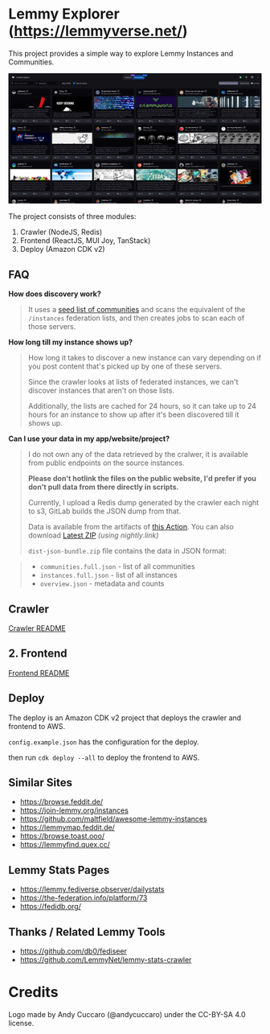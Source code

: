 # Lemmy Explorer (https://lemmyverse.net/)

This project provides a simple way to explore Lemmy Instances and Communities.

![List of Communities](./docs/images/communities.png)

The project consists of three modules:
1. Crawler (NodeJS, Redis)
2. Frontend (ReactJS, MUI Joy, TanStack)
3. Deploy (Amazon CDK v2)

## FAQ

**How does discovery work?**
 > It uses a [seed list of communities](https://github.com/tgxn/lemmy-explorer/blob/main/crawler/src/lib/const.js#L47) and scans the equivalent of the `/instances` federation lists, and then creates jobs to scan each of those servers.

**How long till my instance shows up?**
 > How long it takes to discover a new instance can vary depending on if you post content that's picked up by one of these servers.
 >
 > Since the crawler looks at lists of federated instances, we can't discover instances that aren't on those lists.
 >
 > Additionally, the lists are cached for 24 hours, so it can take up to 24 hours for an instance to show up after it's been discovered till it shows up.

**Can I use your data in my app/website/project?**
 > I do not own any of the data retrieved by the cralwer, it is available from public endpoints on the source instances.
 >
 > **Please don't hotlink the files on the public website, I'd prefer if you don't pull data from there directly in scripts.**
 >
 > Currently, I upload a Redis dump generated by the crawler each night to s3, GitLab builds the JSON dump from that.
 >
 > Data is available from the artifacts of [this Action](https://github.com/tgxn/lemmy-explorer/actions/workflows/package-frontend.yaml).
 > You can also download [Latest ZIP](https://nightly.link/tgxn/lemmy-explorer/workflows/package-frontend.yaml/main/dist-frontend-bundle.zip) _(using nightly.link)_
 >
 > `dist-json-bundle.zip` file contains the data in JSON format:

 > - `communities.full.json` - list of all communities
 > - `instances.full.json` - list of all instances
 > - `overview.json` - metadata and counts


## Crawler
[Crawler README](./crawler/README.md)

## 2. Frontend
[Frontend README](./frontend/README.md)



## Deploy

The deploy is an Amazon CDK v2 project that deploys the crawler and frontend to AWS.

`config.example.json` has the configuration for the deploy.

then run `cdk deploy --all` to deploy the frontend to AWS.




## Similar Sites

- https://browse.feddit.de/
- https://join-lemmy.org/instances
- https://github.com/maltfield/awesome-lemmy-instances
- https://lemmymap.feddit.de/
- https://browse.toast.ooo/
- https://lemmyfind.quex.cc/


## Lemmy Stats Pages
- https://lemmy.fediverse.observer/dailystats
- https://the-federation.info/platform/73
- https://fedidb.org/

## Thanks / Related Lemmy Tools

- https://github.com/db0/fediseer
- https://github.com/LemmyNet/lemmy-stats-crawler

# Credits

Logo made by Andy Cuccaro (@andycuccaro) under the CC-BY-SA 4.0 license.

